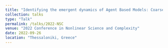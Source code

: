 ```yaml
---
title: "Identifying the emergent dynamics of Agent Based Models: Coarse-scale Integro-PDEs from fine scale simulations"
collection: talks
type: "Talk"
permalink: /talks/2022-NSC
venue: "2022 Conference in Nonlinear Science and Complexity"
date: 2022-09-26
location: "Thessaloniki, Greece"
---
```

